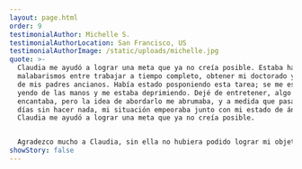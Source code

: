 ```yaml
---
layout: page.html
order: 9
testimonialAuthor: Michelle S.
testimonialAuthorLocation: San Francisco, US
testimonialAuthorImage: /static/uploads/michelle.jpg
quote: >-
  Claudia me ayudó a lograr una meta que ya no creía posible. Estaba haciendo
  malabarismos entre trabajar a tiempo completo, obtener mi doctorado y cuidar
  de mis padres ancianos. Había estado posponiendo esta tarea; se me estaba
  yendo de las manos y me estaba deprimiendo. Dejé de entretener, algo que me
  encantaba, pero la idea de abordarlo me abrumaba, y a medida que pasaban los
  días sin hacer nada, mi situación empeoraba junto con mi estado de ánimo.
  Claudia me ayudó a lograr una meta que ya no creía posible.


  Agradezco mucho a Claudia, sin ella no hubiera podido lograr mi objetivo.
showStory: false
---
```

